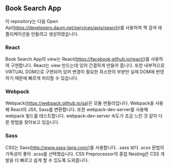 
## Book Search App
이 repository는 다음 Open Api(https://developers.daum.net/services/apis/search)를 사용하여 책 검색 애플리케이션을 만들려고 생성하였습니다.

### React
Book Search App의 view는 React(https://facebook.github.io/react/)를 사용하여 구현합니다.
React는 view 만드는데 있어 간결하게 만들어 줍니다.
또한 내부적으로 VIRTUAL DOM으로 구현되어 있어 변경이 필요한 최소한의 부분만 실제 DOM에 반영하기 때문에 빠르게 처리할 수 있습니다.

### Webpack
Webpack(https://webpack.github.io/sa)은 모듈 번들러입니다.
Webpack을 사용해 React의 JSX, Sass를 변환합니다. 또한 webpack-dev-server를 사용해 webpack 빌드를 테스트합니다.
webpack-dev-server 속도가 조금 느린 것 같아 다른 방법을 찾아보고 있습니다.

### Sass
CSS는 Sass(http://www.sass-lang.com/)를 사용합니다.
.sass 보다 .scss 문법의 가독성이 좋아 .scss를 선택했습니다.
CSS Preprocessor의 중첩 Nesting은 CSS 개발을 더 빠르고 쉽게 할 수 있도록 도와줍니다.
